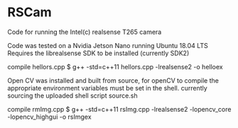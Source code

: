 # RSCam
Code for running the Intel(c) realsense T265 camera

Code was tested on a Nvidia Jetson Nano running Ubuntu 18.04 LTS
Requires the librealsense SDK to be installed (currently SDK2)

compile hellors.cpp
$ g++ -std=c++11 hellors.cpp -lrealsense2 -o helloex

Open CV was installed and built from source, for openCV to compile the appropriate environment variables must be set in the shell. currently sourcing the uploaded shell script source.sh

compile rmImg.cpp
$ g++ -std=c++11 rsImg.cpp -lrealsense2 -lopencv_core -lopencv_highgui -o rsImgex
